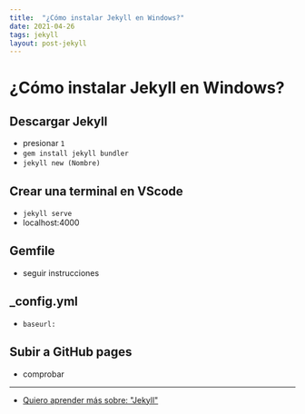 ```yaml
---
title:  "¿Cómo instalar Jekyll en Windows?"
date: 2021-04-26
tags: jekyll
layout: post-jekyll
---
```


# ¿Cómo instalar Jekyll en Windows?

## Descargar Jekyll
- presionar `1`
- `gem install jekyll bundler`
- `jekyll new (Nombre)`

## Crear una terminal en VScode
- `jekyll serve`
- localhost:4000

## Gemfile
- seguir instrucciones

## _config.yml
- `baseurl:`

## Subir a GitHub pages
- comprobar

---

- [Quiero aprender más sobre: "Jekyll"](../00/jekyll)